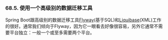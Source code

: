 ### 68.5. 使用一个高级别的数据迁移工具

Spring Boot跟高级别的数据迁移工具[Flyway](http://flywaydb.org/)(基于SQL)和[Liquibase](http://www.liquibase.org/)(XML)工作的很好。通常我们倾向于Flyway，因为它一眼看去好像很容易，另外它通常不需要平台独立：一般一个或至多需要两个平台。
